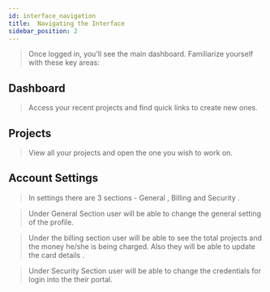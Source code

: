 ```yaml
---
id: interface_navigation
title:  Navigating the Interface
sidebar_position: 2
---
```


> Once logged in, you'll see the main dashboard. Familiarize yourself with these key areas:

## Dashboard 
> Access your recent projects and find quick links to create new ones.

## Projects
> View all your projects and open the one you wish to work on.

## Account Settings 
> In settings there are 3 sections - General , Billing and Security .

> Under General Section user will be able to change the general setting of the profile.

> Under the billing section user will be able to see the total projects and the money he/she is being charged. Also they will be able to update the card details .

> Under Security Section user will be able to change the credentials for login into the their portal.